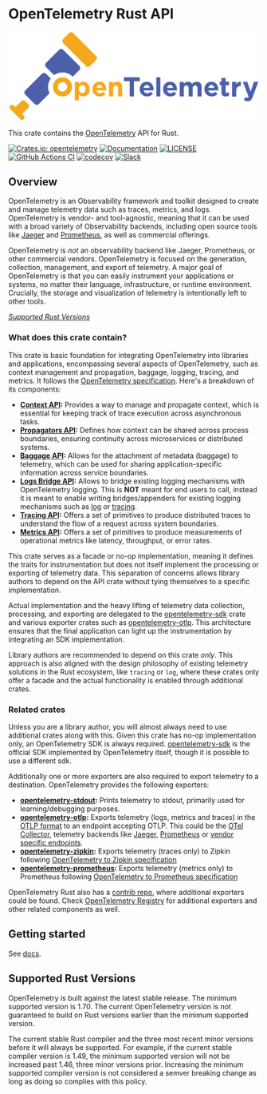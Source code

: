 # OpenTelemetry Rust API

![OpenTelemetry — An observability framework for cloud-native software.][splash]

[splash]: https://raw.githubusercontent.com/open-telemetry/opentelemetry-rust/main/assets/logo-text.png

This crate contains the [OpenTelemetry](https://opentelemetry.io/) API for Rust.

[![Crates.io: opentelemetry](https://img.shields.io/crates/v/opentelemetry.svg)](https://crates.io/crates/opentelemetry)
[![Documentation](https://docs.rs/opentelemetry/badge.svg)](https://docs.rs/opentelemetry)
[![LICENSE](https://img.shields.io/crates/l/opentelemetry)](./LICENSE)
[![GitHub Actions CI](https://github.com/open-telemetry/opentelemetry-rust/workflows/CI/badge.svg)](https://github.com/open-telemetry/opentelemetry-rust/actions?query=workflow%3ACI+branch%3Amain)
[![codecov](https://codecov.io/gh/open-telemetry/opentelemetry-rust/branch/main/graph/badge.svg)](https://codecov.io/gh/open-telemetry/opentelemetry-rust)
[![Slack](https://img.shields.io/badge/slack-@cncf/otel/rust-brightgreen.svg?logo=slack)](https://cloud-native.slack.com/archives/C03GDP0H023)

## Overview

OpenTelemetry is an Observability framework and toolkit designed to create and
manage telemetry data such as traces, metrics, and logs. OpenTelemetry is
vendor- and tool-agnostic, meaning that it can be used with a broad variety of
Observability backends, including open source tools like [Jaeger] and
[Prometheus], as well as commercial offerings.

OpenTelemetry is *not* an observability backend like Jaeger, Prometheus, or other
commercial vendors. OpenTelemetry is focused on the generation, collection,
management, and export of telemetry. A major goal of OpenTelemetry is that you
can easily instrument your applications or systems, no matter their language,
infrastructure, or runtime environment. Crucially, the storage and visualization
of telemetry is intentionally left to other tools.

*[Supported Rust Versions](#supported-rust-versions)*

[Prometheus]: https://prometheus.io
[Jaeger]: https://www.jaegertracing.io
[msrv]: #supported-rust-versions

### What does this crate contain?

This crate is basic foundation for integrating OpenTelemetry into libraries and
applications, encompassing several aspects of OpenTelemetry, such as context
management and propagation, baggage, logging, tracing, and metrics. It follows
the [OpenTelemetry
specification](https://github.com/open-telemetry/opentelemetry-specification).
Here's a breakdown of its components:

- **[Context
  API](https://github.com/open-telemetry/opentelemetry-specification/blob/main/specification/context/README.md):**
  Provides a way to manage and propagate context, which is essential for keeping
  track of trace execution across asynchronous tasks.
- **[Propagators
  API](https://github.com/open-telemetry/opentelemetry-specification/blob/main/specification/context/api-propagators.md):**
  Defines how context can be shared across process boundaries, ensuring
  continuity across microservices or distributed systems.
- **[Baggage
  API](https://github.com/open-telemetry/opentelemetry-specification/blob/main/specification/baggage/api.md):**
  Allows for the attachment of metadata (baggage) to telemetry, which can be
  used for sharing application-specific information across service boundaries.
- **[Logs Bridge
  API](https://github.com/open-telemetry/opentelemetry-specification/blob/main/specification/logs/api.md):**
  Allows to bridge existing logging mechanisms with OpenTelemetry logging. This
  is **NOT** meant for end users to call, instead it is meant to enable writing
  bridges/appenders for existing logging mechanisms such as
  [log](https://crates.io/crates/log) or
  [tracing](https://crates.io/crates/tracing).
- **[Tracing
  API](https://github.com/open-telemetry/opentelemetry-specification/blob/main/specification/trace/api.md):**
  Offers a set of primitives to produce distributed traces to understand the
  flow of a request across system boundaries.
- **[Metrics
  API](https://github.com/open-telemetry/opentelemetry-specification/blob/main/specification/metrics/api.md):**
  Offers a set of primitives to produce measurements of operational metrics like
  latency, throughput, or error rates.

This crate serves as a facade or no-op implementation, meaning it defines the
traits for instrumentation but does not itself implement the processing or
exporting of telemetry data. This separation of concerns allows library authors
to depend on the API crate without tying themselves to a specific
implementation.

Actual implementation and the heavy lifting of telemetry data collection,
processing, and exporting are delegated to the
[opentelemetry-sdk](https://crates.io/crates/opentelemetry-sdk) crate and
various exporter crates such as
[opentelemetry-otlp](https://crates.io/crates/opentelemetry-otlp). This
architecture ensures that the final application can light up the instrumentation
by integrating an SDK implementation.

Library authors are recommended to depend on this crate *only*. This approach is
also aligned with the design philosophy of existing telemetry solutions in the
Rust ecosystem, like `tracing` or `log`, where these crates only offer a facade
and the actual functionality is enabled through additional crates.

### Related crates

Unless you are a library author, you will almost always need to use additional
crates along with this. Given this crate has no-op implementation only, an
OpenTelemetry SDK is always required.
[opentelemetry-sdk](https://crates.io/crates/opentelemetry-sdk) is the official
SDK implemented by OpenTelemetry itself, though it is possible to use a
different sdk.

Additionally one or more exporters are also required to export telemetry to a
destination. OpenTelemetry provides the following exporters:

- **[opentelemetry-stdout](https://crates.io/crates/opentelemetry-stdout):**
  Prints telemetry to stdout, primarily used for learning/debugging purposes.
- **[opentelemetry-otlp](https://crates.io/crates/opentelemetry-otlp):** Exports
  telemetry (logs, metrics and traces) in the [OTLP
  format](https://github.com/open-telemetry/opentelemetry-specification/tree/main/specification/protocol)
  to an endpoint accepting OTLP. This could be the [OTel
  Collector](https://github.com/open-telemetry/opentelemetry-collector),
  telemetry backends like [Jaeger](https://www.jaegertracing.io/),
  [Prometheus](https://prometheus.io/docs/prometheus/latest/feature_flags/#otlp-receiver)
  or [vendor specific endpoints](https://opentelemetry.io/ecosystem/vendors/).
- **[opentelemetry-zipkin](https://crates.io/crates/opentelemetry-zipkin):**
  Exports telemetry (traces only) to Zipkin following [OpenTelemetry to Zipkin
  specification](https://github.com/open-telemetry/opentelemetry-specification/blob/main/specification/trace/sdk_exporters/zipkin.md)
- **[opentelemetry-prometheus](https://crates.io/crates/opentelemetry-prometheus):**
  Exports telemetry (metrics only) to Prometheus following [OpenTelemetry to
  Prometheus
  specification](https://github.com/open-telemetry/opentelemetry-specification/blob/main/specification/metrics/sdk_exporters/prometheus.md)

OpenTelemetry Rust also has a [contrib
repo](https://github.com/open-telemetry/opentelemetry-rust-contrib), where
additional exporters could be found. Check [OpenTelemetry
Registry](https://opentelemetry.io/ecosystem/registry/?language=rust) for
additional exporters and other related components as well.

## Getting started

See [docs](https://docs.rs/opentelemetry).

## Supported Rust Versions

OpenTelemetry is built against the latest stable release. The minimum supported
version is 1.70. The current OpenTelemetry version is not guaranteed to build
on Rust versions earlier than the minimum supported version.

The current stable Rust compiler and the three most recent minor versions
before it will always be supported. For example, if the current stable compiler
version is 1.49, the minimum supported version will not be increased past 1.46,
three minor versions prior. Increasing the minimum supported compiler version
is not considered a semver breaking change as long as doing so complies with
this policy.
